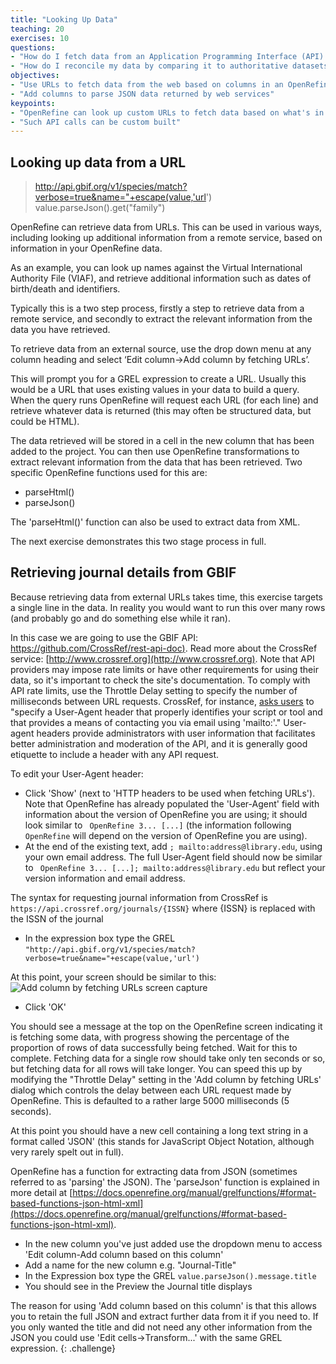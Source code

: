```yaml
---
title: "Looking Up Data"
teaching: 20
exercises: 10
questions:
- "How do I fetch data from an Application Programming Interface (API) to be used in OpenRefine?"
- "How do I reconcile my data by comparing it to authoritative datasets"
objectives:
- "Use URLs to fetch data from the web based on columns in an OpenRefine project"
- "Add columns to parse JSON data returned by web services"
keypoints:
- "OpenRefine can look up custom URLs to fetch data based on what's in an OpenRefine project"
- "Such API calls can be custom built"
---
```


## Looking up data from a URL

> http://api.gbif.org/v1/species/match?verbose=true&name="+escape(value,'url')
> value.parseJson().get("family")

OpenRefine can retrieve data from URLs. This can be used in various ways, including looking up additional information from a remote service, based on information in your OpenRefine data.

As an example, you can look up names against the Virtual International Authority File (VIAF), and retrieve additional information such as dates of birth/death and identifiers.

Typically this is a two step process, firstly a step to retrieve data from a remote service, and secondly to extract the relevant information from the data you have retrieved.

To retrieve data from an external source, use the drop down menu at any column heading and select ‘Edit column->Add column by fetching URLs’.

This will prompt you for a GREL expression to create a URL. Usually this would be a URL that uses existing values in your data to build a query. When the query runs OpenRefine will request each URL (for each line) and retrieve whatever data is returned (this may often be structured data, but could be HTML).

The data retrieved will be stored in a cell in the new column that has been added to the project. You can then use OpenRefine transformations to extract relevant information from the data that has been retrieved. Two specific OpenRefine functions used for this are:

* parseHtml()
* parseJson()

The 'parseHtml()' function can also be used to extract data from XML.

The next exercise demonstrates this two stage process in full.

## Retrieving journal details from GBIF
Because retrieving data from external URLs takes time, this exercise targets a single line in the data. In reality you would want to run this over many rows (and probably go and do something else while it ran).

In this case we are going to use the GBIF API: [https://github.com/CrossRef/rest-api-doc)](https://github.com/CrossRef/rest-api-doc). Read more about the CrossRef service: [http://www.crossref.org](http://www.crossref.org). Note that API providers may impose rate limits or have other requirements for using their data, so it's important to check the site's documentation. To comply with API rate limits, use the Throttle Delay setting to specify the number of milliseconds between URL requests. CrossRef, for instance, [asks users](https://github.com/CrossRef/rest-api-doc#etiquette) to "specify a User-Agent header that properly identifies your script or tool and that provides a means of contacting you via email using 'mailto:'." User-agent headers provide administrators with user information that facilitates better administration and moderation of the API, and it is generally good etiquette to include a header with any API request.

To edit your User-Agent header:
* Click 'Show' (next to 'HTTP headers to be used when fetching URLs'). Note that OpenRefine has already populated the 'User-Agent' field with information about the version of OpenRefine you are using; it should look similar to ``` OpenRefine 3... [...]``` (the information following ```OpenRefine``` will depend on the version of OpenRefine you are using).
* At the end of the existing text, add ```; mailto:address@library.edu```, using your own email address. The full User-Agent field should now be similar to ``` OpenRefine 3... [...]; mailto:address@library.edu``` but reflect your version information and email address.

The syntax for requesting journal information from CrossRef is ```https://api.crossref.org/journals/{ISSN}``` where {ISSN} is replaced with the ISSN of the journal

* In the expression box type the GREL ```"http://api.gbif.org/v1/species/match?verbose=true&name="+escape(value,'url')```

At this point, your screen should be similar to this:
![Add column by fetching URLs screen capture](../assets/img/openrefine_add_columns_by_url.png)

* Click 'OK'


You should see a message at the top on the OpenRefine screen indicating it is fetching some data, with progress showing the percentage of the proportion of rows of data successfully being fetched. Wait for this to complete. Fetching data for a single row should take only ten seconds or so, but fetching data for all rows will take longer. You can speed this up by modifying the "Throttle Delay" setting in the 'Add column by fetching URLs' dialog which controls the delay between each URL request made by OpenRefine. This is defaulted to a rather large 5000 milliseconds (5 seconds).

At this point you should have a new cell containing a long text string in a format called 'JSON' (this stands for JavaScript Object Notation, although very rarely spelt out in full).

OpenRefine has a function for extracting data from JSON (sometimes referred to as 'parsing' the JSON). The 'parseJson' function is explained in more detail at [https://docs.openrefine.org/manual/grelfunctions/#format-based-functions-json-html-xml](https://docs.openrefine.org/manual/grelfunctions/#format-based-functions-json-html-xml).

* In the new column you've just added use the dropdown menu to access 'Edit column-Add column based on this column'
* Add a name for the new column e.g. "Journal-Title"
* In the Expression box type the GREL ```value.parseJson().message.title```
* You should see in the Preview the Journal title displays

The reason for using 'Add column based on this column' is that this allows you to retain the full JSON and extract further data from it if you need to. If you only wanted the title and did not need any other information from the JSON you could use 'Edit cells->Transform...' with the same GREL expression.
{: .challenge}
